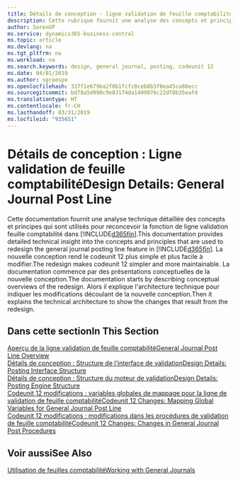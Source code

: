 ```yaml
---
title: Détails de conception - ligne validation de feuille comptabilité | Microsoft Docs
description: Cette rubrique fournit une analyse des concepts et principes qui sont utilisés pour reconcevoir la fonction de ligne validation feuille comptabilité dans Business Central.
author: SorenGP
ms.service: dynamics365-business-central
ms.topic: article
ms.devlang: na
ms.tgt_pltfrm: na
ms.workload: na
ms.search.keywords: design, general journal, posting, codeunit 12
ms.date: 04/01/2019
ms.author: sgroespe
ms.openlocfilehash: 337f1e679ba2f0b1fcfc0ceb8b3f0ea45ca86ecc
ms.sourcegitcommit: bd78a5d990c9e83174da1409076c22df8b35eafd
ms.translationtype: HT
ms.contentlocale: fr-CH
ms.lasthandoff: 03/31/2019
ms.locfileid: "935651"
---
```

# <a name="design-details-general-journal-post-line"></a><span data-ttu-id="8b46d-103">Détails de conception : Ligne validation de feuille comptabilité</span><span class="sxs-lookup"><span data-stu-id="8b46d-103">Design Details: General Journal Post Line</span></span>
<span data-ttu-id="8b46d-104">Cette documentation fournit une analyse technique détaillée des concepts et principes qui sont utilisés pour reconcevoir la fonction de ligne validation feuille comptabilité dans [!INCLUDE[d365fin](includes/d365fin_md.md)].</span><span class="sxs-lookup"><span data-stu-id="8b46d-104">This documentation provides detailed technical insight into the concepts and principles that are used to redesign the general journal posting line feature in [!INCLUDE[d365fin](includes/d365fin_md.md)].</span></span> <span data-ttu-id="8b46d-105">La nouvelle conception rend le codeunit 12 plus simple et plus facile à modifier.</span><span class="sxs-lookup"><span data-stu-id="8b46d-105">The redesign makes codeunit 12 simpler and more maintainable.</span></span> <span data-ttu-id="8b46d-106">La documentation commence par des présentations conceptuelles de la nouvelle conception.</span><span class="sxs-lookup"><span data-stu-id="8b46d-106">The documentation starts by describing conceptual overviews of the redesign.</span></span> <span data-ttu-id="8b46d-107">Alors il explique l'architecture technique pour indiquer les modifications découlant de la nouvelle conception.</span><span class="sxs-lookup"><span data-stu-id="8b46d-107">Then it explains the technical architecture to show the changes that result from the redesign.</span></span>  

## <a name="in-this-section"></a><span data-ttu-id="8b46d-108">Dans cette section</span><span class="sxs-lookup"><span data-stu-id="8b46d-108">In This Section</span></span>  
[<span data-ttu-id="8b46d-109">Aperçu de la ligne validation de feuille comptabilité</span><span class="sxs-lookup"><span data-stu-id="8b46d-109">General Journal Post Line Overview</span></span>](design-details-general-journal-post-line-overview.md)  
[<span data-ttu-id="8b46d-110">Détails de conception : Structure de l'interface de validation</span><span class="sxs-lookup"><span data-stu-id="8b46d-110">Design Details: Posting Interface Structure</span></span>](design-details-posting-interface-structure.md)  
[<span data-ttu-id="8b46d-111">Détails de conception : Structure du moteur de validation</span><span class="sxs-lookup"><span data-stu-id="8b46d-111">Design Details: Posting Engine Structure</span></span>](design-details-posting-engine-structure.md)  
[<span data-ttu-id="8b46d-112">Codeunit 12 modifications : variables globales de mappage pour la ligne de validation de feuille comptabilité</span><span class="sxs-lookup"><span data-stu-id="8b46d-112">Codeunit 12 Changes: Mapping Global Variables for General Journal Post Line</span></span>](design-details-codeunit-12-changes-mapping-global-variables-for-general-journal-post-line.md)  
[<span data-ttu-id="8b46d-113">Codeunit 12 modifications : modifications dans les procédures de validation de feuille comptabilité</span><span class="sxs-lookup"><span data-stu-id="8b46d-113">Codeunit 12 Changes: Changes in General Journal Post Procedures</span></span>](design-details-codeunit-12-changes-changes-in-general-journal-post-procedures.md)  

## <a name="see-also"></a><span data-ttu-id="8b46d-114">Voir aussi</span><span class="sxs-lookup"><span data-stu-id="8b46d-114">See Also</span></span>  
[<span data-ttu-id="8b46d-115">Utilisation de feuilles comptabilité</span><span class="sxs-lookup"><span data-stu-id="8b46d-115">Working with General Journals</span></span>](ui-work-general-journals.md)
